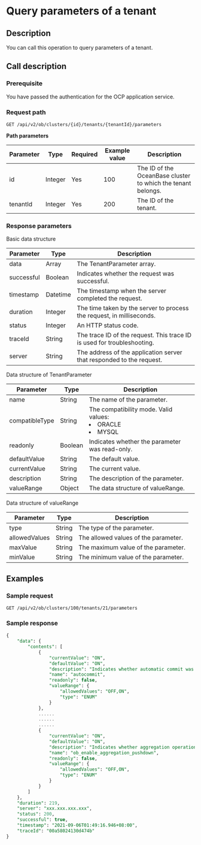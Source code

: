 Query parameters of a tenant 
=================================================



Description 
--------------------------------

You can call this operation to query parameters of a tenant.

Call description 
-------------------------------------

### Prerequisite 

You have passed the authentication for the OCP application service.

### Request path 

`GET /api/v2/ob/clusters/{id}/tenants/{tenantId}/parameters`

**Path parameters** 


| Parameter |  Type   | Required | Example value |                         Description                          |
|-----------|---------|----------|---------------|--------------------------------------------------------------|
| id        | Integer | Yes      | 100           | The ID of the OceanBase cluster to which the tenant belongs. |
| tenantId  | Integer | Yes      | 200           | The ID of the tenant.                                        |



### Response parameters 

Basic data structure


| Parameter  |   Type   |                               Description                               |
|------------|----------|-------------------------------------------------------------------------|
| data       | Array    | The TenantParameter array.                                              |
| successful | Boolean  | Indicates whether the request was successful.                           |
| timestamp  | Datetime | The timestamp when the server completed the request.                    |
| duration   | Integer  | The time taken by the server to process the request, in milliseconds.   |
| status     | Integer  | An HTTP status code.                                                    |
| traceId    | String   | The trace ID of the request. This trace ID is used for troubleshooting. |
| server     | String   | The address of the application server that responded to the request.    |



Data structure of TenantParameter


|   Parameter    |  Type   |                                                                                   Description                                                                                   |
|----------------|---------|---------------------------------------------------------------------------------------------------------------------------------------------------------------------------------|
| name           | String  | The name of the parameter.                                                                                                                                                      |
| compatibleType | String  | The compatibility mode.  Valid values: <li> ORACLE   </li><li> MYSQL</li>    |
| readonly       | Boolean | Indicates whether the parameter was read-only.                                                                                                                                  |
| defaultValue   | String  | The default value.                                                                                                                                                              |
| currentValue   | String  | The current value.                                                                                                                                                              |
| description    | String  | The description of the parameter.                                                                                                                                               |
| valueRange     | Object  | The data structure of valueRange.                                                                                                                                               |



Data structure of valueRange


|   Parameter   |  Type  |             Description              |
|---------------|--------|--------------------------------------|
| type          | String | The type of the parameter.           |
| allowedValues | String | The allowed values of the parameter. |
| maxValue      | String | The maximum value of the parameter.  |
| minValue      | String | The minimum value of the parameter.  |



Examples 
-----------------------------

### Sample request 

`GET /api/v2/ob/clusters/100/tenants/21/parameters`

### Sample response 

```sql
{
    "data": {
        "contents": [
            {
                "currentValue": "ON",
                "defaultValue": "ON",
                "description": "Indicates whether automatic commit was enabled.",
                "name": "autocommit",
                "readonly": false,
                "valueRange": {
                    "allowedValues": "OFF,ON",
                    "type": "ENUM"
                }
            },
            ......
            ......
            ......
            {
                "currentValue": "ON",
                "defaultValue": "ON",
                "description": "Indicates whether aggregation operations were allowed to be pushed down.",
                "name": "ob_enable_aggregation_pushdown",
                "readonly": false,
                "valueRange": {
                    "allowedValues": "OFF,ON",
                    "type": "ENUM"
                }
            }
        ]
    },
    "duration": 219,
    "server": "xxx.xxx.xxx.xxx",
    "status": 200,
    "successful": true,
    "timestamp": "2021-09-06T01:49:16.946+08:00",
    "traceId": "00a58024130d474b"
}
```


